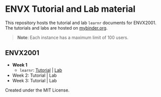 # ENVX Tutorial and Lab material

This repository hosts the tutorial and lab `learnr` documents for ENVX2001. The
tutorials and labs are hosted on [mybinder.org](https://mybinder.org/).

> **Note**: Each instance has a maximum limit of 100 users.

## ENVX2001

<!-- shiny/test1: [![Binder](http://mybinder.org/badge_logo.svg)](http://mybinder.org/v2/gh/syoh/learnr-tutorial/master?urlpath=shiny/test1/) -->

- **Week 1**
  - `learnr`: <a
    href="https://mybinder.org/v2/gh/januarharianto/learnr-envx/main?urlpath=shiny/envx2001/week01/envx2001_w1_tut/envx2001_w1_tut-learnr.Rmd"
    target="_blank">Tutorial</a> |
    <a
    href="https://mybinder.org/v2/gh/januarharianto/learnr-envx/main?urlpath=shiny/envx2001/week01/envx2001_w1_lab/envx2001_w1_lab-learnr.Rmd"
    target="_blank">Lab</a>
- Week 2: Tutorial | Lab
- Week 3: Tutorial | Lab

Created under the MIT License.
